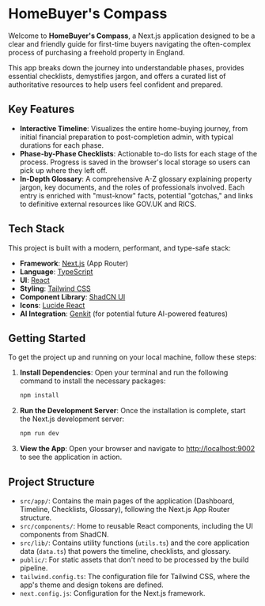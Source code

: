 # HomeBuyer's Compass

Welcome to **HomeBuyer's Compass**, a Next.js application designed to be a clear and friendly guide for first-time buyers navigating the often-complex process of purchasing a freehold property in England.

This app breaks down the journey into understandable phases, provides essential checklists, demystifies jargon, and offers a curated list of authoritative resources to help users feel confident and prepared.

## Key Features

-   **Interactive Timeline**: Visualizes the entire home-buying journey, from initial financial preparation to post-completion admin, with typical durations for each phase.
-   **Phase-by-Phase Checklists**: Actionable to-do lists for each stage of the process. Progress is saved in the browser's local storage so users can pick up where they left off.
-   **In-Depth Glossary**: A comprehensive A-Z glossary explaining property jargon, key documents, and the roles of professionals involved. Each entry is enriched with "must-know" facts, potential "gotchas," and links to definitive external resources like GOV.UK and RICS.

## Tech Stack

This project is built with a modern, performant, and type-safe stack:

-   **Framework**: [Next.js](https://nextjs.org/) (App Router)
-   **Language**: [TypeScript](https://www.typescriptlang.org/)
-   **UI**: [React](https://react.dev/)
-   **Styling**: [Tailwind CSS](https://tailwindcss.com/)
-   **Component Library**: [ShadCN UI](https://ui.shadcn.com/)
-   **Icons**: [Lucide React](https://lucide.dev/)
-   **AI Integration**: [Genkit](https://firebase.google.com/docs/genkit) (for potential future AI-powered features)

## Getting Started

To get the project up and running on your local machine, follow these steps:

1.  **Install Dependencies**:
    Open your terminal and run the following command to install the necessary packages:
    ```bash
    npm install
    ```

2.  **Run the Development Server**:
    Once the installation is complete, start the Next.js development server:
    ```bash
    npm run dev
    ```

3.  **View the App**:
    Open your browser and navigate to [http://localhost:9002](http://localhost:9002) to see the application in action.

## Project Structure

-   `src/app/`: Contains the main pages of the application (Dashboard, Timeline, Checklists, Glossary), following the Next.js App Router structure.
-   `src/components/`: Home to reusable React components, including the UI components from ShadCN.
-   `src/lib/`: Contains utility functions (`utils.ts`) and the core application data (`data.ts`) that powers the timeline, checklists, and glossary.
-   `public/`: For static assets that don't need to be processed by the build pipeline.
-   `tailwind.config.ts`: The configuration file for Tailwind CSS, where the app's theme and design tokens are defined.
-   `next.config.js`: Configuration for the Next.js framework.
